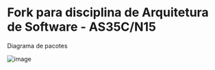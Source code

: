 # Fork para disciplina de Arquitetura de Software - AS35C/N15

Diagrama de pacotes


![image](https://user-images.githubusercontent.com/68646561/172199686-c43459c1-f731-47df-ae7d-fbe04d3aea55.png)

